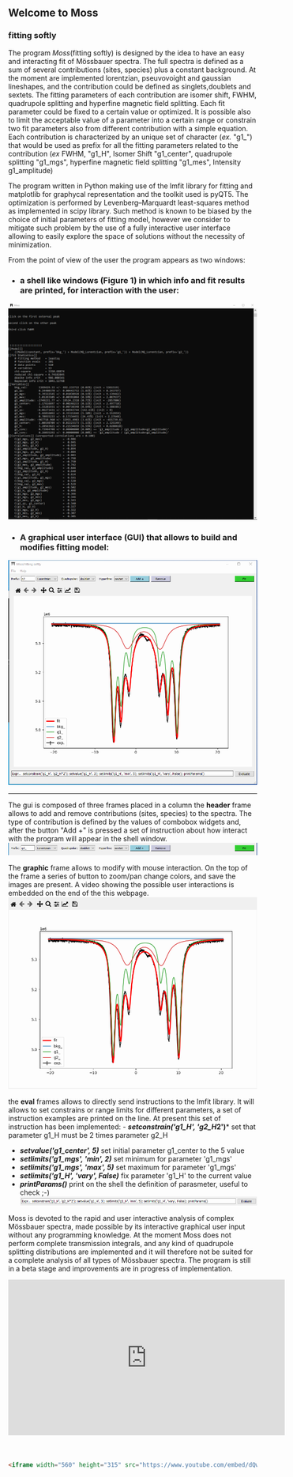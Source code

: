 ## Welcome to Moss
### fitting softly

The program *Moss*(fitting softly) is designed by the idea to have an easy and interacting fit of Mössbauer spectra.
The full spectra is defined as a sum of several contributions (sites, species) plus a constant background. 
At the moment are implemented lorentzian, pseuvovoight and gaussian lineshapes, and the contribution could be defined as singlets,doublets and sextets.
The fitting parameters of each contribution are isomer shift, FWHM, quadrupole splitting and hyperfine magnetic field splitting.
Each fit parameter could be fixed to a certain value or optimized. It is possible also to limit the acceptable value of a parameter into a certain range or constrain two fit parameters also from different contribution with a simple equation. 
Each contribution is characterized by an unique set of character (*ex.* "g1_") that would be used as prefix for all the fitting parameters related to the contribution (*ex* FWHM, "g1_H", Isomer Shift  "g1_center",  quadrupole splitting  "g1_mgs", hyperfine magnetic field splitting  "g1_mes", Intensity g1_amplitude)

The program written in Python making use of the lmfit library for fitting and matplotlib for graphycal representation and the toolkit used is pyQT5.
The optimization is performed by Levenberg–Marquardt least-squares method as implemented in scipy library. Such method is known to be biased by the choice of initial parameters of fitting model, however we consider to mitigate such problem by the use of a fully interactive user interface allowing to easily explore the space of solutions without the necessity of minimization.


From the point of view of the user the program appears as two windows:
* ### a shell like windows (Figure 1) in which info and fit results are printed, for interaction with the user:
![figure1](./shell.png)


* ### A  graphical user interface (GUI) that allows to build and modifies fitting model:
![figure2](./gui.png)



--------------

The gui is composed of three frames placed in a column 
the **header** frame allows to add and remove contributions (sites, species) to the spectra. The type of contribution is defined by the values of combobox widgets and, after the button  "Add +" is pressed a set of instruction about how interact with the program will appear in the shell window.
![](./gui_1.png)

The **graphic** frame allows to modify with mouse interaction. On the top of the frame a series of button to zoom/pan change colors, and save the images are present. A video showing the possible user interactions is embedded on the end of the this webpage. 
![](./gui_2.png)


the **eval** frames allows to directly send instructions to the lmfit library. It will allows to set constrains or range limits for different parameters, a set of instruction examples are printed on the line.
At present this set of instruction has been implemented: - ***setconstrain('g1_H', 'g2_H*2')***  set that parameter g1_H must be 2 times parameter g2_H
- ***setvalue('g1_center', 5)***  set initial parameter g1_center to the 5 value
- ***setlimits('g1_mgs', 'min', 2)***  set minimum for parameter 'g1_mgs' 
- ***setlimits('g1_mgs', 'max', 5)***  set maximum for parameter 'g1_mgs' 
- ***setlimits('g1_H', 'vary', False)***  fix parameter 'g1_H' to the current value
- ***printParams()*** print on the shell the definition of parasmeter, useful to check ;-)
![](./gui_3.png)


Moss is devoted to the rapid and user interactive analysis of complex Mössbauer spectra, made possible by its interactive graphical user input without any programming knowledge.
At the moment Moss does not perform complete transmission integrals, and any kind of quadrupole splitting distributions are implemented and it will therefore not be suited for a complete analysis of all types of Mössbauer spectra. The program is still in a beta stage and improvements are in progress of implementation.

<iframe width="560" height="315"  src="https://www.youtube.com/embed/ypmjMZGB43E" frameborder="0" allow="autoplay; encrypted-media" allowfullscreen></iframe>


```markdown


<iframe width="560" height="315" src="https://www.youtube.com/embed/dQw4w9WgXcQ" frameborder="0" allow="autoplay; encrypted-media" allowfullscreen></iframe>
```

